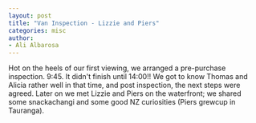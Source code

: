 ```yaml
---
layout: post
title: "Van Inspection - Lizzie and Piers"
categories: misc
author:
- Ali Albarosa
---
```


Hot on the heels of our first viewing, we arranged a pre-purchase inspection. 9:45. It didn't finish until 14:00!! We got to know Thomas and Alicia rather well in that time, and post inspection, the next steps were agreed.
Later on we met Lizzie and Piers on the waterfront; we shared some snackachangi and some good NZ curiosities (Piers grewcup in Tauranga).

